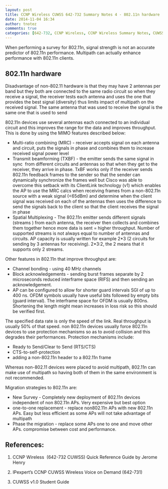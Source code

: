 ```yaml
---
layout: post
title: CCNP Wireless CUWSS 642-732 Summary Notes 4 - 802.11n hardware
date: 2014-11-04 16:34
author: tnotez
comments: true
categories: [642-732, CCNP Wireless, CCNP Wireless Summary Notes, CUWSS]
---
```

When performing a survey for 802.11n, signal strength is not an accurate predictor of 802.11n performance. Multipath can actually enhance performance with 802.11n clients.

<h2>802.11n hardware</h2>

Disadvantage of non-802.11 hardware is that they may have 2 antennas per band but they both are connected to the same radio circuit so when they receive a signal, the receiver tests each antenna and uses the one that provides the best signal (diversity) thus limits impact of multipath on the received signal. The same antenna that was used to receive the signal is the same one that is used to send

<!--more-->

802.11n devices use several antennas each connected to an individual circuit and this improves the range for the data and improves throughput. This is done by using the MIMO features described below:

<ul>
    <li>Multi-ratio combining (MRC) - receiver accepts signal on each antenna and circuit, puts the signals in phase and combines them to increase received signal power level</li>
    <li>Transmit beamforming (TXBF) - the emitter sends the same signal in sync  from different circuits and antennas so that when they get to the receiver, they arrive in phase. TxBF works only if the receiver sends 802.11n feedback frames to the sender so that the sender can dynamically synchronize the frames well but Cisco was able to overcome this setback with its ClientLink technology (v1) which enables the AP to use the MRC calcs when receiving frames from a non-802.11n source with a weak signal (&lt;65dBm) and determine when the client signal was received on each of the antennas then uses the difference to send the signals back to the client so that the client receives the signal in phase</li>
    <li>Spatial Multiplexing - The 802.11n emitter sends different signals (streams ) from each antenna, the receiver then collects and combines them together hence more data is sent = higher throughput. Number of supported streams is not always equal to number of antennas and circuits. AP capacity is usually written for example 2*3 (2 circuits for sending by 3 antennas for receiving). 2*3:2, the 2 means that it supports only 2 streams.</li>
</ul>

Other features in 802.11n that improve throughput are:

<ul>
    <li>Channel bonding - using 40 MHz channels</li>
    <li>Block acknowledgements - sending burst frames separate by 2 microseconds reduced interframe space (RIFS) and then sending an acknowledgement.</li>
    <li>AP can be configured to allow for shorter guard intervals SGI of up to 400 ns. OFDM symbols usually have useful bits followed by empty bits (guard interval). The interframe space for OFDM is usually 800ns. Shortening the length might mean increases in loss risk so this should be verified first.</li>
</ul>

The specified data rate is only the speed of the link. Real throughput is usually 50% of that speed. non 802.11n devices usually force 802.11n devices to use protection mechanisms so as to avoid collision and this degrades their performances. Protection mechanisms include:

<ul>
    <li>Ready to Send/Clear to Send (RTS/CTS)</li>
    <li>CTS-to-self-protection</li>
    <li>adding a non-802.11n header to a 802.11n frame</li>
</ul>

Whereas non-802.11 devices were placed to avoid multipath, 802.11n can make use of multipath so having both of them in the same environment is not recommended.

Migration strategies to 802.11n are:

<ul>
    <li>New Survey - Completely new deployment of 802.11n devices independent of non 802.11n APs. Very expensive but best option</li>
    <li>one-to-one replacement - replace non802.11n APs with new 802.11n APs. Easy but less efficient as some APs will not take advantage of multipath</li>
    <li>Phase the migration - replace some APs one to one and move other APs. compromise between cost and performance.</li>
</ul>

<h2><strong>References:</strong></h2>

<ol>
<li><p>CCNP Wireless  (642-732 CUWSS) Quick Reference Guide by Jerome Henry</p></li>
<li><p>IPexpert’s CCNP CUWSS Wireless Voice on Demand (642-731)</p></li>
<li><p>CUWSS v1.0 Student Guide</p></li>
</ol>
